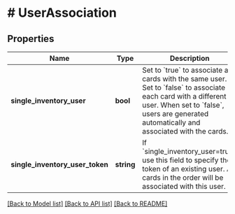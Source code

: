 # # UserAssociation

## Properties

Name | Type | Description | Notes
------------ | ------------- | ------------- | -------------
**single_inventory_user** | **bool** | Set to &#x60;true&#x60; to associate all cards with the same user. Set to &#x60;false&#x60; to associate each card with a different user. When set to &#x60;false&#x60;, users are generated automatically and associated with the cards. | [optional] [default to false]
**single_inventory_user_token** | **string** | If &#x60;single_inventory_user&#x3D;true&#x60;, use this field to specify the token of an existing user. All cards in the order will be associated with this user. | [optional] [default to 'false']

[[Back to Model list]](../../README.md#models) [[Back to API list]](../../README.md#endpoints) [[Back to README]](../../README.md)
